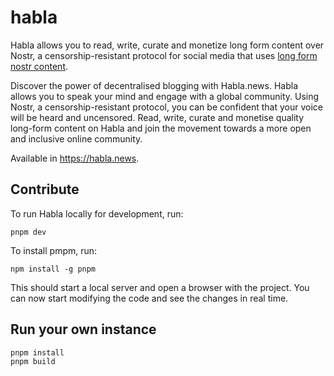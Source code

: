 # habla

Habla allows you to read, write, curate and monetize long form content over Nostr, a censorship-resistant protocol for social media that uses [long form nostr content](https://github.com/nostr-protocol/nips/blob/master/23.md).

Discover the power of decentralised blogging with Habla.news. Habla allows you to speak your mind and engage with a global community. Using Nostr, a censorship-resistant protocol, you can be confident that your voice will be heard and uncensored. Read, write, curate and monetise quality long-form content on Habla and join the movement towards a more open and inclusive online community.

Available in https://habla.news.

## Contribute

To run Habla locally for development, run:

```
pnpm dev
```

To install pmpm, run:
```
npm install -g pnpm
```

This should start a local server and open a browser with the project. You can now start modifying the code and see the changes in real time.

## Run your own instance

```
pnpm install
pnpm build
```
